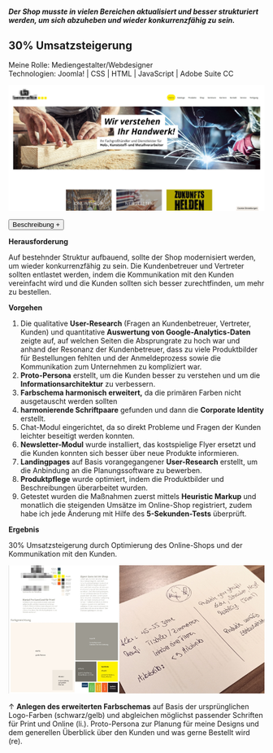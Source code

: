 ##### Der Shop musste in vielen Bereichen aktualisiert und besser strukturiert werden, um sich abzuheben und wieder konkurrenzfähig zu sein.

## 30% Umsatzsteigerung

<p style="font-size: var(--fs-small-text); color: var(--col-gray)">Meine Rolle: Mediengestalter/Webdesigner<br/>Technologien: Joomla! | CSS | HTML | JavaScript | Adobe Suite CC</p>

![Online-Shop von K + S](../images/KS-ShopMockup.jpg)

<div class="description-button">
    <button>Beschreibung +</button>
</div>

<div class="project-description">

**Herausforderung**

Auf bestehnder Struktur aufbauend, sollte der Shop modernisiert werden, um wieder konkurrenzfähig zu sein. Die Kundenbetreuer und Vertreter sollten entlastet werden, indem die Kommunikation mit den Kunden vereinfacht wird und die Kunden sollten sich besser zurechtfinden, um mehr zu bestellen.

**Vorgehen**

1. Die qualitative **User-Research** (Fragen an Kundenbetreuer, Vertreter, Kunden) und quantitative **Auswertung von Google-Analytics-Daten** zeigte auf, auf welchen Seiten die Absprungrate zu hoch war und anhand der Resonanz der Kundenbetreuer, dass zu viele Produktbilder für Bestellungen fehlten und der Anmeldeprozess sowie die Kommunikation zum Unternehmen zu kompliziert war.
2. **Proto-Persona** erstellt, um die Kunden besser zu verstehen und um die **Informationsarchitektur** zu verbessern.
3. **Farbschema harmonisch erweitert,** da die primären Farben nicht ausgetauscht werden sollten
4. **harmonierende Schriftpaare** gefunden und dann die **Corporate Identity** erstellt.
5. Chat-Modul eingerichtet, da so direkt Probleme und Fragen der Kunden leichter beseitigt werden konnten.
6. **Newsletter-Modul** wurde installiert, das kostspielige Flyer ersetzt und die Kunden konnten sich besser über neue Produkte informieren.
7. **Landingpages** auf Basis vorangegangener **User-Research** erstellt, um die Anbindung an die Planungssoftware zu bewerben.
8. **Produktpflege** wurde optimiert, indem die Produktbilder und Beschreibungen überarbeitet wurden.
9. Getestet wurden die Maßnahmen zuerst mittels **Heuristic Markup** und monatlich die steigenden Umsätze im Online-Shop registriert, zudem habe ich jede Änderung mit Hilfe des **5-Sekunden-Tests** überprüft.

**Ergebnis**

30% Umsatzsteigerung durch Optimierung des Online-Shops und der Kommunikation mit den Kunden.

![Proto-Persona für den generellen Kundenstamm](../images/KS-CI.jpg)

<p style="font-size: var(--fs-small-text)">&#8593;  <strong>Anlegen des erweiterten Farbschemas</strong> auf Basis der ursprünglichen Logo-Farben (schwarz/gelb) und abgleichen möglichst passender Schriften für Print und Online (li.). Proto-Persona zur Planung für meine Designs und dem generellen Überblick über den Kunden und was gerne Bestellt wird (re).</p>

</div>
